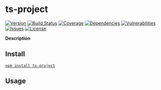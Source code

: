 # ts-project

[![Version](https://img.shields.io/npm/v/ts-project.svg)](https://www.npmjs.com/package/ts-project)
[![Build Status](https://travis-ci.org/rafamel/ts-project.svg)](https://travis-ci.org/rafamel/ts-project)
[![Coverage](https://img.shields.io/coveralls/rafamel/ts-project.svg)](https://coveralls.io/github/rafamel/ts-project)
[![Dependencies](https://david-dm.org/rafamel/ts-project/status.svg)](https://david-dm.org/rafamel/ts-project)
[![Vulnerabilities](https://snyk.io/test/npm/ts-project/badge.svg)](https://snyk.io/test/npm/ts-project)
[![Issues](https://img.shields.io/github/issues/rafamel/ts-project.svg)](https://github.com/rafamel/ts-project/issues)
[![License](https://img.shields.io/github/license/rafamel/ts-project.svg)](https://github.com/rafamel/ts-project/blob/master/LICENSE)

<!-- markdownlint-disable MD036 -->
**Description**
<!-- markdownlint-enable MD036 -->

## Install

[`npm install ts-project`](https://www.npmjs.com/package/ts-project)

## Usage
